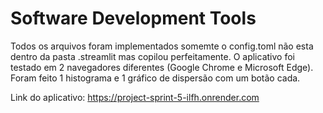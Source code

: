 # Software Development Tools

 Todos os arquivos foram implementados somemte o config.toml não esta dentro da pasta .streamlit mas copilou perfeitamente.
 O aplicativo foi testado em 2 navegadores diferentes (Google Chrome e Microsoft Edge).
 Foram feito  1 histograma e 1 gráfico de dispersão com um botão cada.


Link do aplicativo: https://project-sprint-5-ilfh.onrender.com
